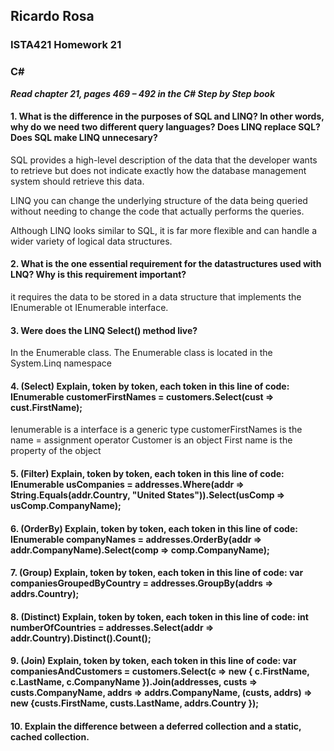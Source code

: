 ## Ricardo Rosa

### ISTA421 Homework 21

### C# 

***Read chapter 21, pages 469 – 492 in the C# Step by Step book***

#### 1. What is the difference in the purposes of SQL and LINQ? In other words, why do we need two different query languages? Does LINQ replace SQL? Does SQL make LINQ unnecesary?
SQL provides a high-level description of the data that the developer wants to retrieve but does not indicate exactly how the database management system should retrieve this data.

LINQ you can change the underlying structure of the data being queried without needing to change the code that actually performs the queries.

Although LINQ looks similar to SQL, it is far more flexible and can handle a wider variety of logical data structures.

#### 2. What is the one essential requirement for the datastructures used with LNQ? Why is this requirement important?
it requires the data to be stored in a data structure that implements the IEnumerable ot IEnumerable<T> interface.

#### 3. Were does the LINQ Select() method live?
In the Enumerable class. The Enumerable class is located in the System.Linq namespace

#### 4. (Select) Explain, token by token, each token in this line of code: IEnumerable<string> customerFirstNames = customers.Select(cust => cust.FirstName);
Ienumerable is a interface
<string> is a generic type
customerFirstNames is the name
= assignment operator
Customer is an object
First name is the property of the object


#### 5. (Filter) Explain, token by token, each token in this line of code:  IEnumerable<string> usCompanies = addresses.Where(addr => String.Equals(addr.Country, "United States")).Select(usComp => usComp.CompanyName);


#### 6. (OrderBy) Explain, token by token, each token in this line of code: IEnumerable<string> companyNames = addresses.OrderBy(addr => addr.CompanyName).Select(comp => comp.CompanyName);


#### 7. (Group) Explain, token by token, each token in this line of code: var companiesGroupedByCountry = addresses.GroupBy(addrs => addrs.Country);


#### 8. (Distinct) Explain, token by token, each token in this line of code: int numberOfCountries = addresses.Select(addr => addr.Country).Distinct().Count();


#### 9. (Join) Explain, token by token, each token in this line of code: var companiesAndCustomers = customers.Select(c => new { c.FirstName, c.LastName, c.CompanyName }).Join(addresses, custs => custs.CompanyName, addrs => addrs.CompanyName, (custs, addrs) => new {custs.FirstName, custs.LastName, addrs.Country });


#### 10. Explain the difference between a deferred collection and a static, cached collection.